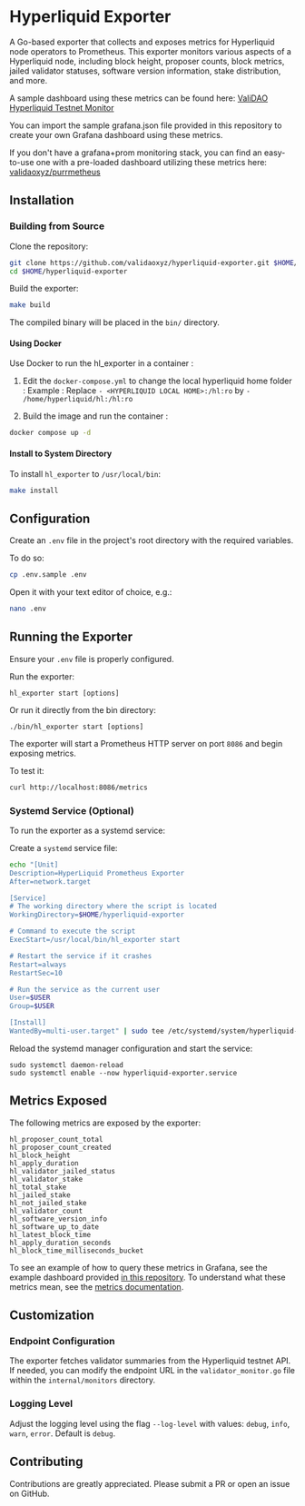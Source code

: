 # Hyperliquid Exporter

A Go-based exporter that collects and exposes metrics for Hyperliquid node operators to Prometheus. This exporter monitors various aspects of a Hyperliquid node, including block height, proposer counts, block metrics, jailed validator statuses, software version information, stake distribution, and more.

A sample dashboard using these metrics can be found here: [ValiDAO Hyperliquid Testnet Monitor](https://hyperliquid-testnet-monitor.validao.xyz/public-dashboards/ff0fbe53299b4f95bb6e9651826b26e0)

You can import the sample grafana.json file provided in this repository to create your own Grafana dashboard using these metrics.

If you don't have a grafana+prom monitoring stack, you can find an easy-to-use one with a pre-loaded dashboard utilizing these metrics here: [validaoxyz/purrmetheus](https://github.com/validaoxyz/purrmetheus)

## Installation

### Building from Source

Clone the repository:

```bash
git clone https://github.com/validaoxyz/hyperliquid-exporter.git $HOME/hyperliquid-exporter
cd $HOME/hyperliquid-exporter
```

Build the exporter:

```bash
make build
```

The compiled binary will be placed in the `bin/` directory.

#### Using Docker

Use Docker to run the hl_exporter in a container :

1. Edit the `docker-compose.yml` to change the local hyperliquid home folder :
Example : Replace
`- <HYPERLIQUID LOCAL HOME>:/hl:ro`
by
`- /home/hyperliquid/hl:/hl:ro` 

2. Build the image and run the container :
```bash
docker compose up -d
```

#### Install to System Directory

To install `hl_exporter` to `/usr/local/bin`:

```bash
make install
```

## Configuration

Create an `.env` file in the project's root directory with the required variables. 

To do so:
```bash
cp .env.sample .env
```
Open it with your text editor of choice, e.g.:
```bash
nano .env
```

## Running the Exporter

Ensure your `.env` file is properly configured.

Run the exporter:

```
hl_exporter start [options]
```
Or run it directly from the bin directory:

```
./bin/hl_exporter start [options]
```

The exporter will start a Prometheus HTTP server on port `8086` and begin exposing metrics.

To test it:
```bash
curl http://localhost:8086/metrics
```

### Systemd Service (Optional)

To run the exporter as a systemd service:

Create a `systemd` service file:

```bash
echo "[Unit]
Description=HyperLiquid Prometheus Exporter
After=network.target

[Service]
# The working directory where the script is located
WorkingDirectory=$HOME/hyperliquid-exporter

# Command to execute the script
ExecStart=/usr/local/bin/hl_exporter start

# Restart the service if it crashes
Restart=always
RestartSec=10

# Run the service as the current user
User=$USER
Group=$USER

[Install]
WantedBy=multi-user.target" | sudo tee /etc/systemd/system/hyperliquid-exporter.service
```

Reload the systemd manager configuration and start the service:

```
sudo systemctl daemon-reload
sudo systemctl enable --now hyperliquid-exporter.service
```

## Metrics Exposed
The following metrics are exposed by the exporter:
```
hl_proposer_count_total
hl_proposer_count_created
hl_block_height
hl_apply_duration
hl_validator_jailed_status
hl_validator_stake
hl_total_stake
hl_jailed_stake
hl_not_jailed_stake
hl_validator_count
hl_software_version_info
hl_software_up_to_date
hl_latest_block_time
hl_apply_duration_seconds
hl_block_time_milliseconds_bucket
```
To see an example of how to query these metrics in Grafana, see the example dashboard provided [in this repository](./grafana/). To understand what these metrics mean, see the [metrics documentation](./internal/metrics/).


## Customization

### Endpoint Configuration

The exporter fetches validator summaries from the Hyperliquid testnet API. If needed, you can modify the endpoint URL in the `validator_monitor.go` file within the `internal/monitors` directory.

### Logging Level

Adjust the logging level using the flag `--log-level` with values: `debug`, `info`, `warn`, `error`. Default is `debug`.

## Contributing

Contributions are greatly appreciated. Please submit a PR or open an issue on GitHub.


